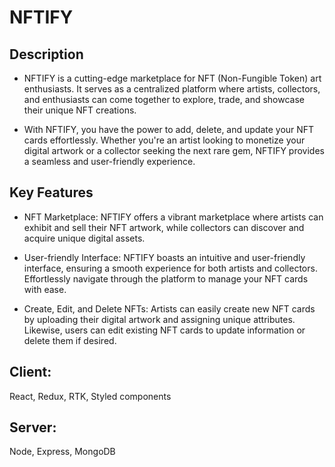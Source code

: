 # NFTIFY

## Description

- NFTIFY is a cutting-edge marketplace for NFT (Non-Fungible Token) art enthusiasts. It serves as a centralized platform where artists, collectors, and enthusiasts can come together to explore, trade, and showcase their unique NFT creations.

- With NFTIFY, you have the power to add, delete, and update your NFT cards effortlessly. Whether you're an artist looking to monetize your digital artwork or a collector seeking the next rare gem, NFTIFY provides a seamless and user-friendly experience.

## Key Features

- NFT Marketplace: NFTIFY offers a vibrant marketplace where artists can exhibit and sell their NFT artwork, while collectors can discover and acquire unique digital assets.

- User-friendly Interface: NFTIFY boasts an intuitive and user-friendly interface, ensuring a smooth experience for both artists and collectors. Effortlessly navigate through the platform to manage your NFT cards with ease.

- Create, Edit, and Delete NFTs: Artists can easily create new NFT cards by uploading their digital artwork and assigning unique attributes. Likewise, users can edit existing NFT cards to update information or delete them if desired.

## Client:

React, Redux, RTK, Styled components

## Server:

Node, Express, MongoDB
